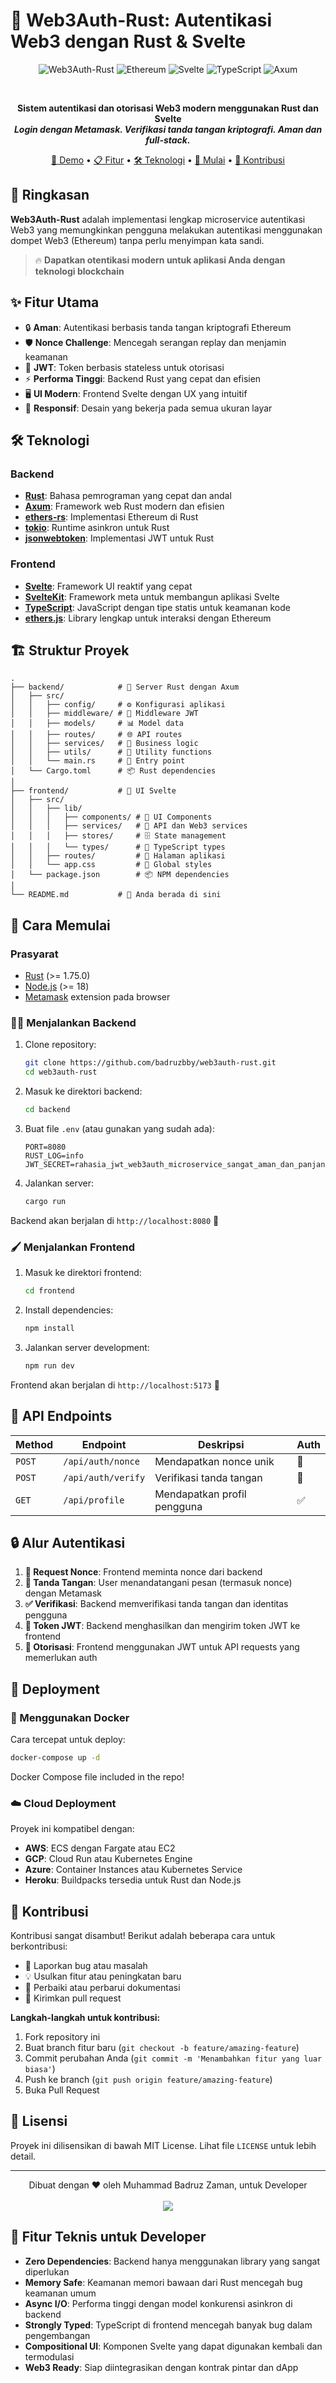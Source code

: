 # 🔐 Web3Auth-Rust: Autentikasi Web3 dengan Rust & Svelte

<div align="center">

![Web3Auth-Rust](https://img.shields.io/badge/Web3Auth-Rust-orange?style=for-the-badge&logo=rust)
![Ethereum](https://img.shields.io/badge/Ethereum-3C3C3D?style=for-the-badge&logo=Ethereum&logoColor=white)
![Svelte](https://img.shields.io/badge/Svelte-4A4A55?style=for-the-badge&logo=svelte&logoColor=FF3E00)
![TypeScript](https://img.shields.io/badge/TypeScript-007ACC?style=for-the-badge&logo=typescript&logoColor=white)
![Axum](https://img.shields.io/badge/Axum-Framework-black?style=for-the-badge)

<br>

**Sistem autentikasi dan otorisasi Web3 modern menggunakan Rust dan Svelte**
<br>
***Login dengan Metamask. Verifikasi tanda tangan kriptografi. Aman dan full-stack.***

[🚀 Demo](#demo) •
[📋 Fitur](#fitur-utama) •
[🛠️ Teknologi](#teknologi) •
[🏁 Mulai](#cara-memulai) •
[👥 Kontribusi](#kontribusi)

</div>

## 🌟 Ringkasan

**Web3Auth-Rust** adalah implementasi lengkap microservice autentikasi Web3 yang memungkinkan pengguna melakukan autentikasi menggunakan dompet Web3 (Ethereum) tanpa perlu menyimpan kata sandi.

> 🔥 **Dapatkan otentikasi modern untuk aplikasi Anda dengan teknologi blockchain**

## ✨ Fitur Utama

- 🔒 **Aman**: Autentikasi berbasis tanda tangan kriptografi Ethereum
- 🛡️ **Nonce Challenge**: Mencegah serangan replay dan menjamin keamanan
- 🎫 **JWT**: Token berbasis stateless untuk otorisasi
- ⚡ **Performa Tinggi**: Backend Rust yang cepat dan efisien
- 🖥️ **UI Modern**: Frontend Svelte dengan UX yang intuitif
- 📱 **Responsif**: Desain yang bekerja pada semua ukuran layar

## 🛠️ Teknologi

### Backend
- **[Rust](https://www.rust-lang.org/)**: Bahasa pemrograman yang cepat dan andal
- **[Axum](https://github.com/tokio-rs/axum)**: Framework web Rust modern dan efisien 
- **[ethers-rs](https://github.com/gakonst/ethers-rs)**: Implementasi Ethereum di Rust
- **[tokio](https://tokio.rs/)**: Runtime asinkron untuk Rust
- **[jsonwebtoken](https://github.com/Keats/jsonwebtoken)**: Implementasi JWT untuk Rust

### Frontend
- **[Svelte](https://svelte.dev/)**: Framework UI reaktif yang cepat
- **[SvelteKit](https://kit.svelte.dev/)**: Framework meta untuk membangun aplikasi Svelte
- **[TypeScript](https://www.typescriptlang.org/)**: JavaScript dengan tipe statis untuk keamanan kode
- **[ethers.js](https://docs.ethers.io/)**: Library lengkap untuk interaksi dengan Ethereum

## 🏗️ Struktur Proyek

```
.
├── backend/            # 🦀 Server Rust dengan Axum
│   ├── src/
│   │   ├── config/     # ⚙️ Konfigurasi aplikasi
│   │   ├── middleware/ # 🔗 Middleware JWT
│   │   ├── models/     # 📊 Model data
│   │   ├── routes/     # 🌐 API routes
│   │   ├── services/   # 🧩 Business logic
│   │   ├── utils/      # 🔧 Utility functions
│   │   └── main.rs     # 🚪 Entry point
│   └── Cargo.toml      # 📦 Rust dependencies
│
├── frontend/           # 🎨 UI Svelte
│   ├── src/
│   │   ├── lib/
│   │   │   ├── components/ # 🧱 UI Components
│   │   │   ├── services/   # 🔌 API dan Web3 services
│   │   │   ├── stores/     # 🗄️ State management
│   │   │   └── types/      # 📝 TypeScript types
│   │   ├── routes/         # 📑 Halaman aplikasi
│   │   └── app.css         # 🎨 Global styles
│   └── package.json        # 📦 NPM dependencies
│
└── README.md           # 📃 Anda berada di sini
```

## 🚀 Cara Memulai

### Prasyarat

- [Rust](https://www.rust-lang.org/tools/install) (>= 1.75.0)
- [Node.js](https://nodejs.org/) (>= 18)
- [Metamask](https://metamask.io/) extension pada browser

### 🏃‍♂️ Menjalankan Backend

1. Clone repository:
   ```bash
   git clone https://github.com/badruzbby/web3auth-rust.git
   cd web3auth-rust
   ```

2. Masuk ke direktori backend:
   ```bash
   cd backend
   ```

3. Buat file `.env` (atau gunakan yang sudah ada):
   ```
   PORT=8080
   RUST_LOG=info
   JWT_SECRET=rahasia_jwt_web3auth_microservice_sangat_aman_dan_panjang
   ```

4. Jalankan server:
   ```bash
   cargo run
   ```

Backend akan berjalan di `http://localhost:8080` 🎉

### 🖌️ Menjalankan Frontend

1. Masuk ke direktori frontend:
   ```bash
   cd frontend
   ```

2. Install dependencies:
   ```bash
   npm install
   ```

3. Jalankan server development:
   ```bash
   npm run dev
   ```

Frontend akan berjalan di `http://localhost:5173` 🎉

## 📡 API Endpoints

| Method | Endpoint | Deskripsi | Auth |
|--------|----------|-----------|------|
| `POST` | `/api/auth/nonce` | Mendapatkan nonce unik | 🚫 |
| `POST` | `/api/auth/verify` | Verifikasi tanda tangan | 🚫 |
| `GET`  | `/api/profile` | Mendapatkan profil pengguna | ✅ |

## 🔒 Alur Autentikasi

1. **📝 Request Nonce**: Frontend meminta nonce dari backend
2. **👛 Tanda Tangan**: User menandatangani pesan (termasuk nonce) dengan Metamask
3. **✅ Verifikasi**: Backend memverifikasi tanda tangan dan identitas pengguna
4. **🎫 Token JWT**: Backend menghasilkan dan mengirim token JWT ke frontend
5. **🔐 Otorisasi**: Frontend menggunakan JWT untuk API requests yang memerlukan auth

## 🔧 Deployment

### 🐳 Menggunakan Docker

Cara tercepat untuk deploy:

```bash
docker-compose up -d
```

Docker Compose file included in the repo!

### ☁️ Cloud Deployment

Proyek ini kompatibel dengan:

- **AWS**: ECS dengan Fargate atau EC2
- **GCP**: Cloud Run atau Kubernetes Engine
- **Azure**: Container Instances atau Kubernetes Service
- **Heroku**: Buildpacks tersedia untuk Rust dan Node.js

## 🤝 Kontribusi

Kontribusi sangat disambut! Berikut adalah beberapa cara untuk berkontribusi:

- 🐛 Laporkan bug atau masalah
- 💡 Usulkan fitur atau peningkatan baru
- 📝 Perbaiki atau perbarui dokumentasi
- 🧩 Kirimkan pull request

**Langkah-langkah untuk kontribusi:**

1. Fork repository ini
2. Buat branch fitur baru (`git checkout -b feature/amazing-feature`)
3. Commit perubahan Anda (`git commit -m 'Menambahkan fitur yang luar biasa'`)
4. Push ke branch (`git push origin feature/amazing-feature`)
5. Buka Pull Request

## 📄 Lisensi

Proyek ini dilisensikan di bawah MIT License. Lihat file `LICENSE` untuk lebih detail.

---

<div align="center">
Dibuat dengan ❤️ oleh Muhammad Badruz Zaman, untuk Developer
<br>
<br>
<img src="https://img.shields.io/badge/Rust-FTW-orange?style=for-the-badge&logo=rust">
</div>

## 🧪 Fitur Teknis untuk Developer

- **Zero Dependencies**: Backend hanya menggunakan library yang sangat diperlukan
- **Memory Safe**: Keamanan memori bawaan dari Rust mencegah bug keamanan umum
- **Async I/O**: Performa tinggi dengan model konkurensi asinkron di backend
- **Strongly Typed**: TypeScript di frontend mencegah banyak bug dalam pengembangan
- **Compositional UI**: Komponen Svelte yang dapat digunakan kembali dan termodulasi
- **Web3 Ready**: Siap diintegrasikan dengan kontrak pintar dan dApp
